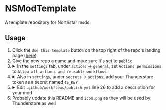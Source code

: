 # NSModTemplate
A template repository for Northstar mods

## Usage
<ol>
<li> Click the <code>Use this template</code> button on the top right of the repo's landing page (<a href="https://github.com/GreenTF/NSModTemplate">here</a>)</li>
<li> Give the new repo a name and make sure it's set to <code>public</code></li>
<li> <details><summary> In the <code>settings</code> tab, under <code>actions</code> -> <code>general</code>, set <code>Actions permissions</code> to <code>Allow all actions and reusable workflows</code></summary>
<img src="https://user-images.githubusercontent.com/4367791/180306016-04bfc321-b60f-4ed0-ac0c-5a6065036e2c.png" />
</details></li>
<li> <details><summary> Also in <code>settings</code>, under <code>secrets</code> ->  <code>actions</code>, add your Thunderstore token as a secret named <code>TS_KEY</code></summary>
  <img src="https://user-images.githubusercontent.com/4367791/180306285-60dd51ec-0448-44af-aa92-682599c6c0f4.png" />
  <img src="https://user-images.githubusercontent.com/4367791/180306391-a217f309-e875-4e74-8270-8155c60dbcdc.png" />
</details>
</li>
  <li> <details><summary>Edit <code>.github/workflows/publish.yml</code> line 26 to add a description for your mod </summary>
    <img src="https://user-images.githubusercontent.com/4367791/180337843-5213db45-850b-4759-98c5-9ad47cbab7ba.png" />
    </details>
  </li>

<li> Probably update this README and <code>icon.png</code> as they will be used by Thunderstore as well </li>
</ol>


